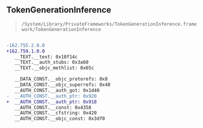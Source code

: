 ## TokenGenerationInference

> `/System/Library/PrivateFrameworks/TokenGenerationInference.framework/TokenGenerationInference`

```diff

-162.755.2.0.0
+162.759.1.0.0
   __TEXT.__text: 0x10f14c
   __TEXT.__auth_stubs: 0x3a60
   __TEXT.__objc_methlist: 0x65c

   __DATA_CONST.__objc_protorefs: 0x8
   __DATA_CONST.__objc_superrefs: 0x48
   __AUTH_CONST.__auth_got: 0x1d40
-  __AUTH_CONST.__auth_ptr: 0x920
+  __AUTH_CONST.__auth_ptr: 0x918
   __AUTH_CONST.__const: 0x4358
   __AUTH_CONST.__cfstring: 0x420
   __AUTH_CONST.__objc_const: 0x3df0

```
